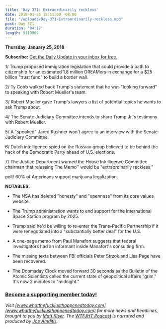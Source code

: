 ```yaml
---
title: 'Day 371: Extraordinarily reckless'
date: 2018-01-25 15:11:00 -08:00
file: "/uploads/Day-371-Extraordinarily-reckless.mp3"
post: Day 371
duration: '04:17'
length: 5119909
---
```


**Thursday, January 25, 2018**

**Subscribe:** [Get the Daily Update in your inbox for free.](https://whatthefuckjusthappenedtoday.com/subscribe/)

1/ Trump proposed immigration legislation that could provide a path to citizenship for an estimated 1.8 million DREAMers in exchange for a $25 billion "trust fund" to build a border wall.

2/ Ty Cobb walked back Trump's statement that he was "looking forward" to speaking with Robert Mueller's team.

3/ Robert Mueller gave Trump's lawyers a list of potential topics he wants to ask Trump about.

4/ The Senate Judiciary Committee intends to share Trump Jr.'s testimony with Robert Mueller.

5/ A "spooked" Jared Kushner won't agree to an interview with the Senate Judiciary Committee.

6/ Dutch intelligence spied on the Russian group believed to be behind the hack of the Democratic Party ahead of U.S. elections.

7/ The Justice Department warned the House Intelligence Committee chairman that releasing The Memo™ would be "extraordinarily reckless."

poll/ 60% of Americans support marijuana legalization.

**NOTABLES.**

* The NSA has deleted "honesty" and "openness" from its core values website.

* The Trump administration wants to end support for the International Space Station program by 2025.

* Trump said he'd be willing to re-enter the Trans-Pacific Partnership if it were renegotiated into a "substantially better deal" for the U.S.

* A one-page memo from Paul Manafort suggests that federal investigators had an informant inside Manafort's consulting firm.

* The missing texts between FBI officials Peter Strzok and Lisa Page have been recovered.

* The Doomsday Clock moved forward 30 seconds as the Bulletin of the Atomic Scientists called the current state of geopolitical affairs "grim." It's now 2 minutes to "midnight."

### **[Become a supporting member today!](https://whatthefuckjusthappenedtoday.com/membership/?utm_source=2017\+Donors&utm_campaign=8dccd905d9-&utm_medium=email&utm_term=0_3bd36f654c-8dccd905d9-169730397)**

*Visit [www.whatthefuckjusthappenedtoday.com](www.whatthefuckjusthappenedtoday.com) for more news and headlines, brought to you by [Matt Kiser](https://twitter.com/Matt_Kiser). The [WTFJHT Podcast](https://whatthefuckjusthappenedtoday.com/podcasts/) is narrated and produced by [Joe Amditis](https://twitter.com/jsamditis).*